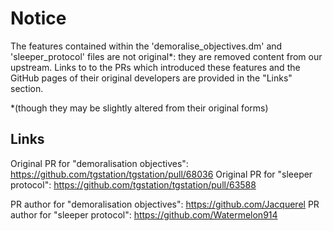 # Notice

The features contained within the 'demoralise_objectives.dm' and 'sleeper_protocol' files are not original*: they are removed content from our upstream. Links to to the PRs which introduced
these features and the GitHub pages of their original developers are provided in the "Links" section.

*(though they may be slightly altered from their original forms)

## Links

Original PR for "demoralisation objectives": https://github.com/tgstation/tgstation/pull/68036
Original PR for "sleeper protocol": https://github.com/tgstation/tgstation/pull/63588

PR author for "demoralisation objectives": https://github.com/Jacquerel
PR author for "sleeper protocol": https://github.com/Watermelon914
